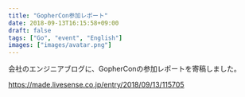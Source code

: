 ```yaml
---
title: "GopherCon参加レポート"
date: 2018-09-13T16:15:58+09:00
draft: false
tags: ["Go", "event", "English"]
images: ["images/avatar.png"]
---
```


会社のエンジニアブログに、GopherConの参加レポートを寄稿しました。

https://made.livesense.co.jp/entry/2018/09/13/115705
